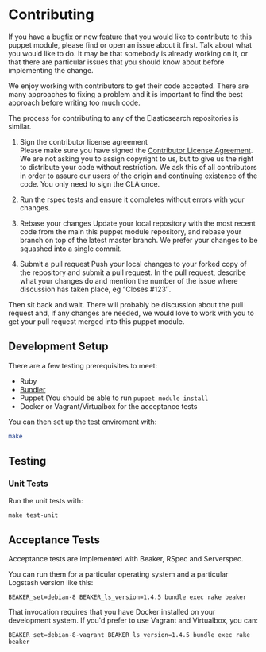 # Contributing

If you have a bugfix or new feature that you would like to contribute to this puppet module, please find or open an issue about it first. Talk about what you would like to do. It may be that somebody is already working on it, or that there are particular issues that you should know about before implementing the change.

We enjoy working with contributors to get their code accepted. There are many approaches to fixing a problem and it is important to find the best approach before writing too much code.

The process for contributing to any of the Elasticsearch repositories is similar.

1. Sign the contributor license agreement  
Please make sure you have signed the [Contributor License Agreement](http://www.elasticsearch.org/contributor-agreement/). We are not asking you to assign copyright to us, but to give us the right to distribute your code without restriction. We ask this of all contributors in order to assure our users of the origin and continuing existence of the code. You only need to sign the CLA once.

2. Run the rspec tests and ensure it completes without errors with your changes.

3. Rebase your changes
Update your local repository with the most recent code from the main this puppet module repository, and rebase your branch on top of the latest master branch. We prefer your changes to be squashed into a single commit.

4. Submit a pull request
Push your local changes to your forked copy of the repository and submit a pull request. In the pull request, describe what your changes do and mention the number of the issue where discussion has taken place, eg “Closes #123″.

Then sit back and wait. There will probably be discussion about the pull request and, if any changes are needed, we would love to work with you to get your pull request merged into this puppet module.


## Development Setup

There are a few testing prerequisites to meet:

* Ruby
* [Bundler](http://bundler.io/)
* Puppet (You should be able to run `puppet module install`
* Docker or Vagrant/Virtualbox for the acceptance tests

You can then set up the test enviroment with:
```bash
make
```

## Testing

### Unit Tests
Run the unit tests with:

```
make test-unit
```

## Acceptance Tests
Acceptance tests are implemented with Beaker, RSpec and Serverspec.

You can run them for a particular operating system and a particular Logstash version like this:

```
BEAKER_set=debian-8 BEAKER_ls_version=1.4.5 bundle exec rake beaker
```

That invocation requires that you have Docker installed on your development system.
If you'd prefer to use Vagrant and Virtualbox, you can:

```
BEAKER_set=debian-8-vagrant BEAKER_ls_version=1.4.5 bundle exec rake beaker
```
